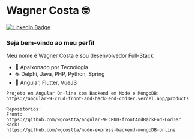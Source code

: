 # Wagner Costa :nerd_face:

[![Linkedin Badge](https://img.shields.io/badge/-LinkedIn-blue?style=flat-square&logo=Linkedin&logoColor=white)](https://www.linkedin.com/in/wagnercostta/)

### Seja bem-vindo ao meu perfil

Meu nome é Wagner Costa e sou desenvolvedor Full-Stack

- :blue_heart: Apaixonado por Tecnologia
- :coffee: Delphi, Java, PHP, Python, Spring
- :star_struck: Angular, Flutter, VueJS

```
Projeto em Angular On-line com Backend em Node e MongoDB:
https://angular-9-crud-front-and-back-end-cod3er.vercel.app/products

Repositórios:
Front:
https://github.com/wgcostta/angular-9-CRUD-frontAndBackEnd-Cod3er
Back:
https://github.com/wgcostta/node-express-backend-mongoDB-online
```
